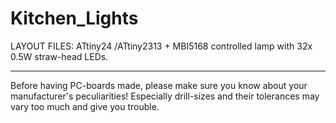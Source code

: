 
Kitchen_Lights
==============

LAYOUT FILES: ATtiny24 /ATtiny2313 + MBI5168 controlled lamp with 32x 0.5W straw-head LEDs.

---

Before having PC-boards made, please make sure you know about your manufacturer's peculiarities!
Especially drill-sizes and their tolerances may vary too much and give you trouble.

